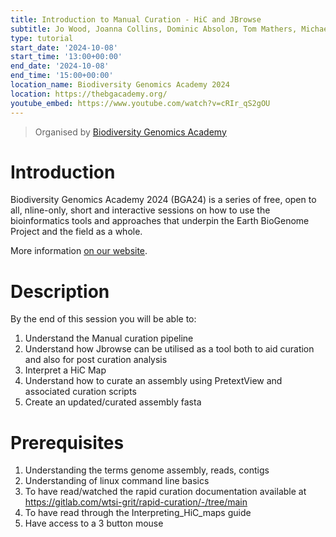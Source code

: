 ```yaml
---
title: Introduction to Manual Curation - HiC and JBrowse
subtitle: Jo Wood, Joanna Collins, Dominic Absolon, Tom Mathers, Michael Paulini, Camilla Santos
type: tutorial
start_date: '2024-10-08'
start_time: '13:00+00:00'
end_date: '2024-10-08'
end_time: '15:00+00:00'
location_name: Biodiversity Genomics Academy 2024
location: https://thebgacademy.org/
youtube_embed: https://www.youtube.com/watch?v=cRIr_qS2gOU
---
```


> Organised by [Biodiversity Genomics Academy](https://thebgacademy.org/)

# Introduction

Biodiversity Genomics Academy 2024 (BGA24) is a series of free, open to all,
nline-only, short and interactive sessions on how to use the bioinformatics tools and approaches that underpin the Earth BioGenome Project and the field as a whole.

More information [on our website](https://thebgacademy.org/).

# Description

By the end of this session you will be able to:

1. Understand the Manual curation pipeline
2. Understand how Jbrowse can be utilised as a tool both to aid curation and also for post curation analysis
3. Interpret a HiC Map
4. Understand how to curate an assembly using PretextView and associated curation scripts
5. Create an updated/curated assembly fasta

# Prerequisites

1. Understanding the terms genome assembly, reads, contigs
2. Understanding of linux command line basics
3. To have read/watched the rapid curation documentation available at <https://gitlab.com/wtsi-grit/rapid-curation/-/tree/main>
4. To have read through the Interpreting_HiC_maps guide
5. Have access to a 3 button mouse
